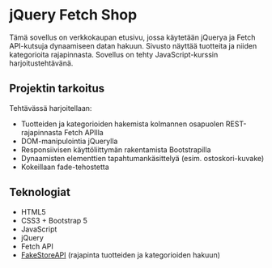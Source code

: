 # jQuery Fetch Shop 

 Tämä sovellus on verkkokaupan etusivu, jossa käytetään jQuerya ja Fetch API-kutsuja dynaamiseen datan hakuun. Sivusto näyttää tuotteita ja niiden kategorioita rajapinnasta. Sovellus on tehty JavaScript-kurssin harjoitustehtävänä.

## Projektin tarkoitus

Tehtävässä harjoitellaan:
- Tuotteiden ja kategorioiden hakemista kolmannen osapuolen REST-rajapinnasta Fetch APIlla
- DOM-manipulointia jQuerylla
- Responsiivisen käyttöliittymän rakentamista Bootstrapilla
- Dynaamisten elementtien tapahtumankäsittelyä (esim. ostoskori-kuvake)
- Kokeillaan fade-tehostetta 

## Teknologiat

- HTML5
- CSS3 + Bootstrap 5
- JavaScript
- jQuery 
- Fetch API
- [FakeStoreAPI](https://fakestoreapi.com/) (rajapinta tuotteiden ja kategorioiden hakuun)





